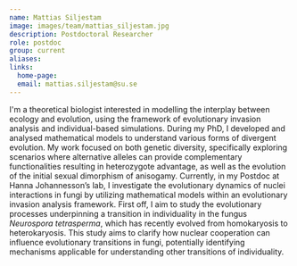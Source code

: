 ```yaml
---
name: Mattias Siljestam
image: images/team/mattias_siljestam.jpg
description: Postdoctoral Researcher
role: postdoc
group: current
aliases:
links:
  home-page:
  email: mattias.siljestam@su.se
---
```


I'm a theoretical biologist interested in modelling the interplay between ecology and evolution, using the framework of evolutionary invasion analysis and individual-based simulations.
During my PhD, I developed and analysed mathematical models to understand various forms of divergent evolution. My work focused on both genetic diversity, specifically exploring scenarios where alternative alleles can provide complementary functionalities resulting in heterozygote advantage, as well as the evolution of the initial sexual dimorphism of anisogamy.
Currently, in my Postdoc at Hanna Johannesson’s lab, I investigate the evolutionary dynamics of nuclei interactions in fungi by utilizing mathematical models within an evolutionary invasion analysis framework. First off, I aim to study the evolutionary processes underpinning a transition in individuality in the fungus _Neurospora tetrasperma_, which has recently evolved from homokaryosis to heterokaryosis. This study aims to clarify how nuclear cooperation can influence evolutionary transitions in fungi, potentially identifying mechanisms applicable for understanding other transitions of individuality.
